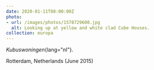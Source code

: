 ```yaml
---
date: 2020-01-11T08:00:00Z
photo:
- url: /images/photos/1578729600.jpg
  alt: Looking up at yellow and white clad Cube Houses.
collection: europa
---
```

*Kubuswoningen*{lang="nl"}.

Rotterdam, Netherlands (June 2015)
